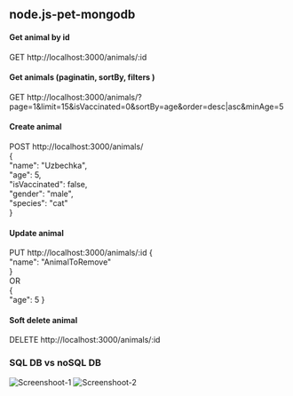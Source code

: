 ## node.js-pet-mongodb

#### Get animal by id
GET http://localhost:3000/animals/:id   

#### Get animals (paginatin, sortBy, filters )
GET http://localhost:3000/animals/?page=1&limit=15&isVaccinated=0&sortBy=age&order=desc|asc&minAge=5  

#### Create animal
POST http://localhost:3000/animals/  
{  
    "name": "Uzbechka",  
    "age": 5,  
    "isVaccinated": false,  
    "gender": "male",  
    "species": "cat"  
}
#### Update animal
PUT http://localhost:3000/animals/:id
{  
    "name": "AnimalToRemove"  
}  
OR  
{   
    "age": 5
}  

#### Soft delete animal
DELETE http://localhost:3000/animals/:id

### SQL DB vs noSQL DB
![Screenshoot-1](./assets/screens1.jpg)
![Screenshoot-2](./assets/screens2.jpg)